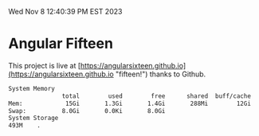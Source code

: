 Wed Nov  8 12:40:39 PM EST 2023

# Angular Fifteen


This project is live at [https://angularsixteen.github.io](https://angularsixteen.github.io "fifteen!") thanks to Github.

```bash
System Memory
               total        used        free      shared  buff/cache   available
Mem:            15Gi       1.3Gi       1.4Gi       288Mi        12Gi        13Gi
Swap:          8.0Gi       0.0Ki       8.0Gi
System Storage
493M	.
